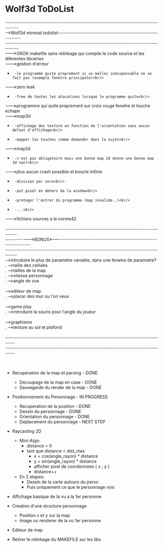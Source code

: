 # Wolf3d ToDoList<br/>
-------------------------------------------------------------------------------------<br/>
-->Wolf3d minimal todolist-----------------------------------------------------------<br/>
-------------------------------------------------------------------------------------<br/>
--->OKOK makefile sans relinkage qui compile le code source et les diferentes librairies<br/>
--->gestion d'erreur<br/>
-      -le programme quite proprement si un malloc indispensable ne se fait pas (exemple fenetre principale)<br/>
--->zero leak<br/>
-      -free de toutes les alocations lorsque le programme quite<br/>
--->programme qui quite proprement sur croix rouge fenetre et touche echape<br/>
--->map3d<br/>
-      -affichage des texture en fonction de l'orientation sans aucun defaut d'affichage<br/>
-      -mapper les touches comme demander dans le sujet<br/>
--->map2d<br/>
-      -c'est pas obligatoire mais une bonne map 2d donne une bonne map 3d non?<br/>
--->plus aucun crash possible et boucle infinie<br/>
-      -division par zero<br/>
-      -put pixel en dehors de la window<br/>
-      -proteger l'entrer du programme (map invalide..)<br/>
-      -...<br/>
--->fichiers sources a la norme42<br/>
  <br/>
------------------------------------------------------------------------------------<br/>
------------>BONUS<-----------------------------------------------------------------<br/>
------------------------------------------------------------------------------------<br/>
-->introduire le plus de parametre variable, dans une fenetre de parametre?<br/>
.        -->taille des cellules<br/>
.        -->tailles de la map<br/>
.        -->vitesse personnage<br/>
.        -->angle de vue<br/>
        <br/>
-->editeur de map<br/>
.      -->placer des mur ou l'on veux<br/>
      <br/>
-->game play<br/>
.      -->introduire la souris pour l'angle du joueur<br/>
  <br/>
-->graphisme<br/>
.      -->texture au sol et plafond<br/>
<br/>
-----------------------------------------------------------------------------------<br/>
-----------------------------------------------------------------------------------<br/>
<br/>
<br/>
- Recuperation de la map et parsing - DONE
  - Decoupage de la map en case - DONE
  - Sauvegarde du render de la map - DONE

- Positionnement du Personnage - IN PROGRESS
  - Recuperation de la position - DONE
  - Dessin du personnage - DONE
  - Orientation du personnage - DONE
  - Deplacement du personnage - NEXT STEP

- Raycasting 2D
  - Mini-Algo:
    - distance = 0
    - tant que distance < dist_max
      - x = cos(angle_rayon) * distance
      - y = sin(angle_rayon) * distance
      - afficher pixel de coordonnees { x ; y }
      - distance++
  - En 2 etapes:
    - Dessin de la carte autours du perso
    - Puis uniquement ce que le personnage vois

- Affichage basique de la vu a la 1er personne

- Creation d'une structure personnage
  - Position x et y sur la map
  - Image ou renderer de la vu 1er personne

- Editeur de map

- Retirer le relinkage du MAKEFILE sur les libs

